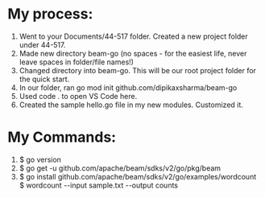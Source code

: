 # My process:

1. Went to your Documents/44-517 folder. Created a new project folder under 44-517. 
2. Made new directory beam-go (no spaces - for the easiest life, never leave spaces in folder/file names!)
3. Changed directory into beam-go. This will be our root project folder for the quick start.
4. In our folder, ran go mod init github.com/dipikaxsharma/beam-go
5. Used code . to open VS Code here.
6. Created the sample hello.go file in my new modules. Customized it.

# My Commands:
1. $ go version
2. $ go get -u github.com/apache/beam/sdks/v2/go/pkg/beam
3. $ go install github.com/apache/beam/sdks/v2/go/examples/wordcount
$ wordcount --input sample.txt --output counts

